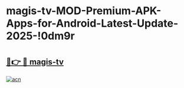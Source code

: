 # magis-tv-MOD-Premium-APK-Apps-for-Android-Latest-Update-2025-!0dm9r

# <h2><a href="https://xjgypa.esa.edu.pl?title=magis-tv&ref=0dm9r">🔗👉 🔴 magis-tv</a></h2>

[![acn](https://github.com/user-attachments/assets/0f9c940e-d8b0-45ae-aac7-cd30a18b3e1c)](https://xjgypa.esa.edu.pl?title=magis-tv&ref=0dm9r)

